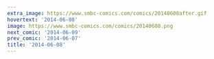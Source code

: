 ```yaml
---
extra_image: https://www.smbc-comics.com/comics/20140608after.gif
hovertext: '2014-06-08'
image: https://www.smbc-comics.com/comics/20140608.png
next_comic: '2014-06-09'
prev_comic: '2014-06-07'
title: '2014-06-08'
---
```


